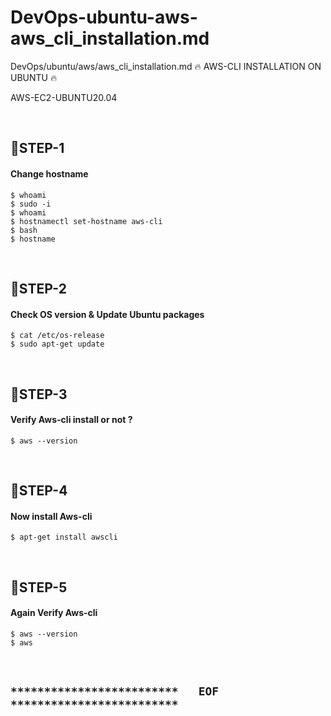 # DevOps-ubuntu-aws-aws_cli_installation.md
DevOps/ubuntu/aws/aws_cli_installation.md
🔥 AWS-CLI INSTALLATION ON UBUNTU 🔥

AWS-EC2-UBUNTU20.04
<br/>


<br/>


## 🔹STEP-1
#### Change hostname
```
$ whoami
$ sudo -i 
$ whoami
$ hostnamectl set-hostname aws-cli
$ bash
$ hostname
```

<br/>

## 🔹STEP-2
#### Check OS version & Update Ubuntu packages
```
$ cat /etc/os-release
$ sudo apt-get update
```

<br/>

## 🔹STEP-3
#### Verify Aws-cli install or not ?
```
$ aws --version
```

<br/>

## 🔹STEP-4
#### Now install Aws-cli
```
$ apt-get install awscli
```

<br/>

## 🔹STEP-5
#### Again Verify Aws-cli
```
$ aws --version
$ aws
```

<br/>


## `*************************   EOF   *************************`
